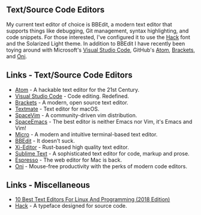 ## Text/Source Code Editors

My current text editor of choice is BBEdit, a modern text editor that supports things like debugging, Git management, syntax highlighting, and code snippets. For those interested, I've configured it to use the [Hack](https://sourcefoundry.org/hack/) font and the Solarized Light theme. In addition to BBEdit I have recently been toying around with Microsoft's [Visual Studio Code](https://code.visualstudio.com/), GitHub's [Atom](https://atom.io), [Brackets](http://brackets.io/), and [Oni](https://www.onivim.io/).

## Links - Text/Source Code Editors

- [Atom](https://atom.io) - A hackable text editor for the 21st Century.
- [Visual Studio Code](https://code.visualstudio.com/) - Code editing. Redefined.
- [Brackets](http://brackets.io/) - A modern, open source text editor.
- [Textmate](https://github.com/textmate/textmate) - Text editor for macOS.
- [SpaceVim](https://spacevim.org/) - A community-driven vim distribution.
- [SpaceEmacs](http://spacemacs.org/) - The best editor is neither Emacs nor Vim, it's Emacs and Vim!
- [Micro](https://micro-editor.github.io/) - A modern and intuitive terminal-based text editor.
- [BBEdit](https://www.barebones.com/products/bbedit/) - It doesn't suck.
- [Xi-Editor](https://xi-editor.github.io/xi-editor/) - Rust-based high quality text editor.
- [Sublime Text](https://www.sublimetext.com/) - A sophisticated text editor for code, markup and prose.
- [Espresso](https://espressoapp.com/) - The web editor for Mac is back.
- [Oni](https://www.onivim.io/) - Mouse-free productivity with the perks of modern code editors.

## Links - Miscellaneous

- [10 Best Text Editors For Linux And Programming (2018 Edition)](https://fossbytes.com/9-best-text-editors-linux-programming-2017/)
- [Hack](https://sourcefoundry.org/hack/) - A typeface designed for source code.


